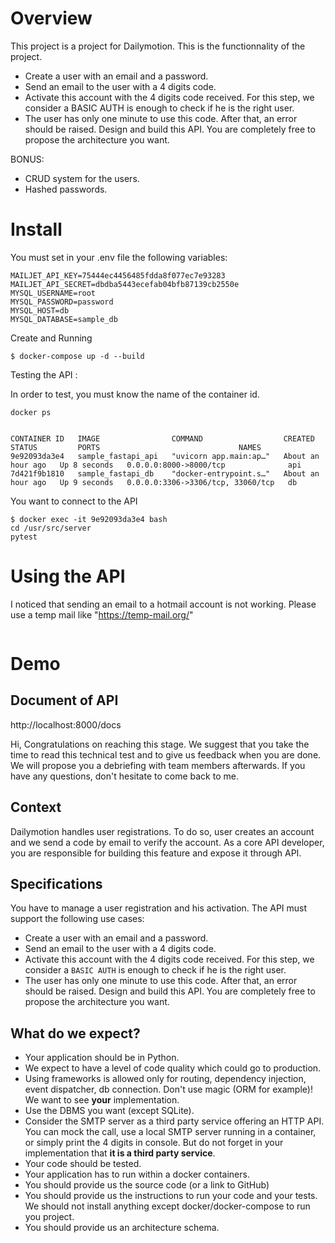 # Overview
This project is a project for Dailymotion. This is the functionnality of the project.

* Create a user with an email and a password.
* Send an email to the user with a 4 digits code.
* Activate this account with the 4 digits code received. For this step, we consider a BASIC AUTH is enough to check if he is the right user.
* The user has only one minute to use this code. After that, an error should be raised. Design and build this API. You are completely free to propose the architecture you want.

BONUS:
* CRUD system for the users.
* Hashed passwords.

# Install

You must set in your .env file the following variables:

```
MAILJET_API_KEY=75444ec4456485fdda8f077ec7e93283
MAILJET_API_SECRET=dbdba5443ecefab04bfb87139cb2550e
MYSQL_USERNAME=root
MYSQL_PASSWORD=password
MYSQL_HOST=db
MYSQL_DATABASE=sample_db
```

Create and Running
```
$ docker-compose up -d --build
```

Testing the API :

In order to test, you must know the name of the container id.

```
docker ps


CONTAINER ID   IMAGE                COMMAND                  CREATED             STATUS         PORTS                               NAMES
9e92093da3e4   sample_fastapi_api   "uvicorn app.main:ap…"   About an hour ago   Up 8 seconds   0.0.0.0:8000->8000/tcp              api
7d421f9b1810   sample_fastapi_db    "docker-entrypoint.s…"   About an hour ago   Up 9 seconds   0.0.0.0:3306->3306/tcp, 33060/tcp   db
```	

You want to connect to the API
```
$ docker exec -it 9e92093da3e4 bash
cd /usr/src/server
pytest
```	


# Using the API

I noticed that sending an email to a hotmail account is not working. Please use a temp mail like "https://temp-mail.org/"


```

```


# Demo
## Document of API
http://localhost:8000/docs


Hi,
Congratulations on reaching this stage. We suggest that you take the time to read this technical test and to give us feedback when you are done.
We will propose you a debriefing with team members afterwards. 
If you have any questions, don't hesitate to come back to me.

## Context

Dailymotion handles user registrations. To do so, user creates an account and we send a code by email to verify the account.
As a core API developer, you are responsible for building this feature and expose it through API.

## Specifications

You have to manage a user registration and his activation.
The API must support the following use cases:
* Create a user with an email and a password.
* Send an email to the user with a 4 digits code.
* Activate this account with the 4 digits code received. For this step, we consider a `BASIC AUTH` is enough to check if he is the right user.
* The user has only one minute to use this code. After that, an error should be raised.
Design and build this API. You are completely free to propose the architecture you want.
## What do we expect?
- Your application should be in Python.
- We expect to have a level of code quality which could go to production.
- Using frameworks is allowed only for routing, dependency injection, event dispatcher, db connection. Don't use magic (ORM for example)! We want to see **your** implementation.
- Use the DBMS you want (except SQLite).
- Consider the SMTP server as a third party service offering an HTTP API. You can mock the call, use a local SMTP server running in a container, or simply print the 4 digits in console. But do not forget in your implementation that **it is a third party service**.
- Your code should be tested.
- Your application has to run within a docker containers.
- You should provide us the source code (or a link to GitHub)
- You should provide us the instructions to run your code and your tests. We should not install anything except docker/docker-compose to run you project.
- You should provide us an architecture schema.
